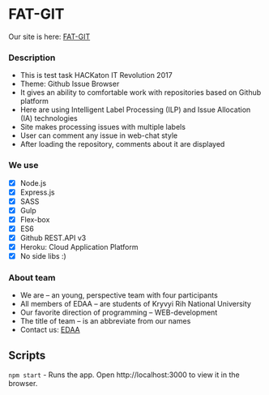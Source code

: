 # FAT-GIT
Our site is here: [FAT-GIT](https://fat-git.herokuapp.com)

### Description
- This is test task HACKaton IT Revolution 2017
- Theme: Github Issue Browser
- It gives an ability to comfortable work with repositories based on Github platform
- Here are using Intelligent Label Processing (ILP) and Issue Allocation (IA) technologies
- Site makes processing issues with multiple labels
- User can comment any issue in web-chat style
- After loading the repository, comments about it are displayed

### We use
- [x] Node.js
- [x] Express.js
- [x] SASS
- [x] Gulp
- [x] Flex-box
- [x] ES6
- [x] Github REST.API v3
- [x] Heroku: Cloud Application Platform
- [x] No side libs :)

### About team
- We are – an young, perspective team with four participants
- All members of EDAA – are students of Kryvyi Rih National University
- Our favorite direction of programming – WEB-development
- The title of team – is an abbreviate from our names
- Contact us: [EDAA](edaa.team@gmail.com)

## Scripts
`npm start` - Runs the app. Open http://localhost:3000 to view it in the browser.
